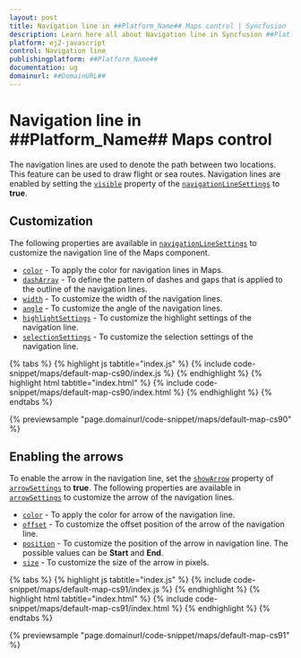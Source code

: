 ```yaml
---
layout: post
title: Navigation line in ##Platform_Name## Maps control | Syncfusion
description: Learn here all about Navigation line in Syncfusion ##Platform_Name## Maps control of Syncfusion Essential JS 2 and more.
platform: ej2-javascript
control: Navigation line 
publishingplatform: ##Platform_Name##
documentation: ug
domainurl: ##DomainURL##
---
```


# Navigation line in ##Platform_Name## Maps control

The navigation lines are used to denote the path between two locations. This feature can be used to draw flight or sea routes. Navigation lines are enabled by setting the [`visible`](../api/maps/navigationLineSettingsModel/#visible) property of the [`navigationLineSettings`](../api/maps/navigationLineSettingsModel) to **true**.

## Customization

The following properties are available in [`navigationLineSettings`](../api/maps/navigationLineSettingsModel/) to customize the navigation line of the Maps component.

* [`color`](../api/maps/navigationLineSettingsModel/#color) - To apply the color for navigation lines in Maps.
* [`dashArray`](../api/maps/navigationLineSettingsModel/#dasharray) - To define the pattern of dashes and gaps that is applied to the outline of the navigation lines.
* [`width`](../api/maps/navigationLineSettingsModel/#width) - To customize the width of the navigation lines.
* [`angle`](../api/maps/navigationLineSettingsModel/#angle) - To customize the angle of the navigation lines.
* [`highlightSettings`](../api/maps/navigationLineSettingsModel/#highlightsettings) - To customize the highlight settings of the navigation line.
* [`selectionSettings`](../api/maps/navigationLineSettingsModel/#selectionsettings) - To customize the selection settings of the navigation line.

{% tabs %}
{% highlight js tabtitle="index.js" %}
{% include code-snippet/maps/default-map-cs90/index.js %}
{% endhighlight %}
{% highlight html tabtitle="index.html" %}
{% include code-snippet/maps/default-map-cs90/index.html %}
{% endhighlight %}
{% endtabs %}
        
{% previewsample "page.domainurl/code-snippet/maps/default-map-cs90" %}

## Enabling the arrows

To enable the arrow in the navigation line, set the [`showArrow`](../api/maps/arrowModel/#showarrow) property of [`arrowSettings`](../api/maps/navigationLineSettingsModel/#arrowsettings) to **true**. The following properties are available in [`arrowSettings`](../api/maps/navigationLineSettingsModel/#arrowsettings) to customize the arrow of the navigation lines.

* [`color`](../api/maps/arrowModel/#color) - To apply the color for arrow of the navigation line.
* [`offset`](../api/maps/arrowModel/#offset) - To customize the offset position of the arrow of the navigation line.
* [`position`](../api/maps/arrowModel/#position) - To customize the position of the arrow in navigation line. The possible values can be **Start** and **End**.
* [`size`](../api/maps/arrowModel/#size) - To customize the size of the arrow in pixels.

{% tabs %}
{% highlight js tabtitle="index.js" %}
{% include code-snippet/maps/default-map-cs91/index.js %}
{% endhighlight %}
{% highlight html tabtitle="index.html" %}
{% include code-snippet/maps/default-map-cs91/index.html %}
{% endhighlight %}
{% endtabs %}
        
{% previewsample "page.domainurl/code-snippet/maps/default-map-cs91" %}